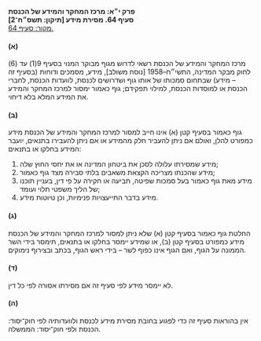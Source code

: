 **פרק י״א: מרכז המחקר והמידע של הכנסת**  
**סעיף 64. מסירת מידע [תיקון: תשס״ח־2]**  
[מקור: סעיף 64. ](https://he.wikisource.org/wiki/חוק_הכנסת#סעיף_64)  

#### (א)

מרכז המחקר והמידע של הכנסת רשאי לדרוש מגוף מבוקר המנוי בסעיף 9(1) עד (6) לחוק מבקר המדינה, התשי״ח–1958 [נוסח משולב], מידע, מסמכים ודוחות (בסעיף זה – מידע) שבתחום סמכותו של אותו גוף ושדרושים לכנסת, לוועדות הכנסת, לחברי הכנסת או למוסדות הכנסת, למילוי תפקידם; גוף כאמור ימסור למרכז המחקר והמידע את המידע המלא בלא דיחוי.

#### (ב)

גוף כאמור בסעיף קטן (א) אינו חייב למסור למרכז המחקר והמידע של הכנסת מידע כמפורט להלן, ואולם אם ניתן להעביר חלק מהמידע או אם ניתן להעבירו בתנאים, יועבר המידע בחלקו או בתנאים:

1. מידע שמסירתו עלולה לסכן את ביטחון המדינה או את יחסי החוץ שלה;
2. מידע שהכנתו מצריכה הקצאת משאבים בלתי סבירה מצד גוף כאמור;
3. מידע מאת גוף כאמור בעל סמכות שפיטה, תביעה או חקירה על פי דין, בעניין תוכנו של הליך משפטי תלוי ועומד;
4. מידע בדבר התייעצויות פנימיות, וכן טיוטות מידע.

#### (ג)

החלטת גוף כאמור בסעיף קטן (א) שלא ניתן למסור למרכז המחקר והמידע של הכנסת מידע כמפורט בסעיף קטן (ב), או שמידע יימסר בחלקו או בתנאים, תימסר בידי השר הממונה על הגוף, ואם הגוף אינו כפוף לשר – בידי ראש הגוף, בכתב ובצירוף נימוקים.

#### (ד)

לא יימסר מידע לפי סעיף זה אם מסירתו אסורה לפי כל דין.

#### (ה)

אין בהוראות סעיף זה כדי לפגוע בחובת מסירת מידע לכנסת ולוועדותיה לפי חוק־יסוד: הכנסת ולפי חוק־יסוד: הממשלה.